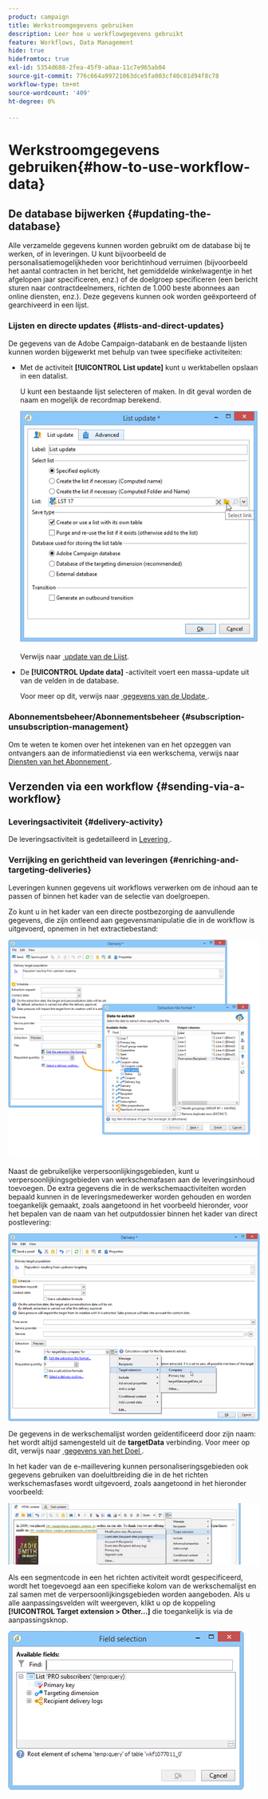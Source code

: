 ```yaml
---
product: campaign
title: Werkstroomgegevens gebruiken
description: Leer hoe u workflowgegevens gebruikt
feature: Workflows, Data Management
hide: true
hidefromtoc: true
exl-id: 5354d608-2fea-45f9-a0aa-11c7e965ab04
source-git-commit: 776c664a99721063dce5fa003cf40c81d94f8c78
workflow-type: tm+mt
source-wordcount: '409'
ht-degree: 0%

---
```


# Werkstroomgegevens gebruiken{#how-to-use-workflow-data}



## De database bijwerken {#updating-the-database}

Alle verzamelde gegevens kunnen worden gebruikt om de database bij te werken, of in leveringen. U kunt bijvoorbeeld de personalisatiemogelijkheden voor berichtinhoud verruimen (bijvoorbeeld het aantal contracten in het bericht, het gemiddelde winkelwagentje in het afgelopen jaar specificeren, enz.) of de doelgroep specificeren (een bericht sturen naar contractdeelnemers, richten de 1.000 beste abonnees aan online diensten, enz.). Deze gegevens kunnen ook worden geëxporteerd of gearchiveerd in een lijst.

### Lijsten en directe updates {#lists-and-direct-updates}

De gegevens van de Adobe Campaign-databank en de bestaande lijsten kunnen worden bijgewerkt met behulp van twee specifieke activiteiten:

* Met de activiteit **[!UICONTROL List update]** kunt u werktabellen opslaan in een datalist.

  U kunt een bestaande lijst selecteren of maken. In dit geval worden de naam en mogelijk de recordmap berekend.

  ![](assets/s_user_create_list.png)

  Verwijs naar [&#x200B; update van de Lijst &#x200B;](list-update.md).

* De **[!UICONTROL Update data]** -activiteit voert een massa-update uit van de velden in de database.

  Voor meer op dit, verwijs naar [&#x200B; gegevens van de Update &#x200B;](update-data.md).

### Abonnementsbeheer/Abonnementsbeheer {#subscription-unsubscription-management}

Om te weten te komen over het intekenen van en het opzeggen van ontvangers aan de informatiedienst via een werkschema, verwijs naar [&#x200B; Diensten van het Abonnement &#x200B;](subscription-services.md).

## Verzenden via een workflow {#sending-via-a-workflow}

### Leveringsactiviteit {#delivery-activity}

De leveringsactiviteit is gedetailleerd in [&#x200B; Levering &#x200B;](delivery.md).

### Verrijking en gerichtheid van leveringen {#enriching-and-targeting-deliveries}

Leveringen kunnen gegevens uit workflows verwerken om de inhoud aan te passen of binnen het kader van de selectie van doelgroepen.

Zo kunt u in het kader van een directe postbezorging de aanvullende gegevens, die zijn ontleend aan gegevensmanipulatie die in de workflow is uitgevoerd, opnemen in het extractiebestand:

![](assets/s_advuser_add_data_postal_mail.png)

Naast de gebruikelijke verpersoonlijkingsgebieden, kunt u verpersoonlijkingsgebieden van werkschemafasen aan de leveringsinhoud toevoegen. De extra gegevens die in de werkschemaactiviteiten worden bepaald kunnen in de leveringsmedewerker worden gehouden en worden toegankelijk gemaakt, zoals aangetoond in het voorbeeld hieronder, voor het bepalen van de naam van het outputdossier binnen het kader van direct postlevering:

![](assets/s_advuser_using_additional_data.png)

De gegevens in de werkschemalijst worden geïdentificeerd door zijn naam: het wordt altijd samengesteld uit de **targetData** verbinding. Voor meer op dit, verwijs naar [&#x200B; gegevens van het Doel &#x200B;](data-life-cycle.md#target-data).

In het kader van de e-maillevering kunnen personaliseringsgebieden ook gegevens gebruiken van doeluitbreiding die in de het richten werkschemasfases wordt uitgevoerd, zoals aangetoond in het hieronder voorbeeld:

![](assets/s_advuser_add_data_email.png)

Als een segmentcode in een het richten activiteit wordt gespecificeerd, wordt het toegevoegd aan een specifieke kolom van de werkschemalijst en zal samen met de verpersoonlijkingsgebieden worden aangeboden. Als u alle aanpassingsvelden wilt weergeven, klikt u op de koppeling **[!UICONTROL Target extension > Other...]** die toegankelijk is via de aanpassingsknop.

![](assets/s_advuser_segment_code_select.png)
